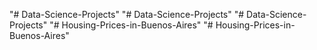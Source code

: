 "# Data-Science-Projects" 
"# Data-Science-Projects" 
"# Data-Science-Projects" 
"# Housing-Prices-in-Buenos-Aires" 
"# Housing-Prices-in-Buenos-Aires" 
